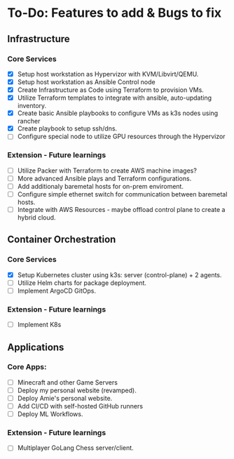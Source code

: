 # To-Do: Features to add & Bugs to fix

## Infrastructure

### Core Services

- [x] Setup host workstation as Hypervizor with KVM/Libvirt/QEMU.
- [x] Setup host workstation as Ansible Control node
- [x] Create Infrastructure as Code using Terraform to provision VMs.
- [x] Utilize Terraform templates to integrate with ansible, auto-updating inventory.
- [x] Create basic Ansible playbooks to configure VMs as k3s nodes using rancher
- [x] Create playbook to setup ssh/dns.
- [ ] Configure special node to utilize GPU resources through the Hypervizor

### Extension - Future learnings

- [ ] Utilize Packer with Terraform to create AWS machine images?
- [ ] More advanced Ansible plays and Terraform configurations.
- [ ] Add additionaly baremetal hosts for on-prem enviroment.
- [ ] Configure simple ethernet switch for communication between baremetal hosts.
- [ ] Integrate with AWS Resources - maybe offload control plane to create a hybrid cloud.

## Container Orchestration

### Core Services

- [x] Setup Kubernetes cluster using k3s: server (control-plane) + 2 agents.
- [ ] Utilize Helm charts for package deployment.
- [ ] Implement ArgoCD GitOps.

### Extension - Future learnings

- [ ] Implement K8s

## Applications

### Core Apps:

- [ ] Minecraft and other Game Servers
- [ ] Deploy my personal website (revamped).
- [ ] Deploy Amie's personal website.
- [ ] Add CI/CD with self-hosted GitHub runners
- [ ] Deploy ML Workflows.

### Extension - Future learnings

- [ ] Multiplayer GoLang Chess server/client.
